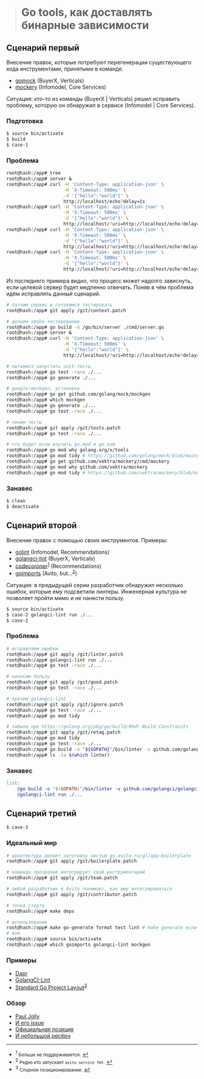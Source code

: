 > # Go tools, как доставлять бинарные зависимости

## Сценарий первый

Внесение правок, которые потребуют перегенерации существующего кода инструментами, принятыми в команде.

- [gomock](https://github.com/golang/mock) (BuyerX, Verticals)
- [mockery](https://github.com/vektra/mockery) (Infomodel, Core Services)

Ситуация: кто-то из команды (BuyerX | Verticals) решил исправить проблему, которую он обнаружил в
сервисе (Infomodel | Core Services).

### Подготовка

```bash
$ source bin/activate
$ build
$ case-1
```

### Проблема

```bash
root@hash:/app# tree
root@hash:/app# server &
root@hash:/app# curl -H 'Content-Type: application-json' \
                     -H 'X-Timeout: 500ms' \
                     -d '{"hello":"world"}' \
                     http://localhost/echo?delay=1s
root@hash:/app# curl -H 'Content-Type: application-json' \
                     -H 'X-Timeout: 500ms' \
                     -d '{"hello":"world"}' \
                     http://localhost/?uri=http://localhost/echo?delay=1s
root@hash:/app# curl -H 'Content-Type: application-json' \
                     -H 'X-Timeout: 500ms' \
                     -d '{"hello":"world"}' \
                     http://localhost/?uri=http://localhost/echo?delay=1m
root@hash:/app# curl -H 'Content-Type: application-json' \
                     -H 'X-Timeout: 500ms' \
                     -d '{"hello":"world"}' \
                     http://localhost/?uri=http://localhost/echo?delay=1h
```

Из последнего примера видно, что процесс может надолго зависнуть, если
целевой сервер будет медленно отвечать. Поняв в чём проблема идём исправлять данный сценарий.

```bash
# патчим сервис и готовимся тестировать
root@hash:/app# git apply /git/context.patch

# делаем smoke-тестирование
root@hash:/app# go build -o /go/bin/server ./cmd/server.go
root@hash:/app# server &
root@hash:/app# curl -H 'Content-Type: application-json' \
                     -H 'X-Timeout: 500ms' \
                     -d '{"hello":"world"}' \
                     http://localhost/?uri=http://localhost/echo?delay=1h

# пытаемся запустить unit-тесты
root@hash:/app# go test -race ./...
root@hash:/app# go generate ./...

# google:mockgen, установка
root@hash:/app# go get github.com/golang/mock/mockgen
root@hash:/app# which mockgen
root@hash:/app# go generate ./...
root@hash:/app# go test -race ./...

# чиним тесты
root@hash:/app# git apply /git/tests.patch
root@hash:/app# go test -race ./...

# что будет если изучить go.mod и go.sum
root@hash:/app# go mod why golang.org/x/tools
root@hash:/app# go mod tidy # https://github.com/golang/mock/blob/master/go.mod#L3
root@hash:/app# go get github.com/vektra/mockery/cmd/mockery
root@hash:/app# go mod why github.com/vektra/mockery
root@hash:/app# go mod tidy # https://github.com/vektra/mockery/blob/master/go.mod#L4
```

### Занавес

```bash
$ clean
$ deactivate
```

## Сценарий второй

Внесение правок с помощью своих инструментов. Примеры:

- [golint](https://github.com/golang/lint) (Infomodel, Recommendations)
- [golangci-lint](https://github.com/golangci/golangci-lint) (BuyerX, Verticals)
- [codecoroner](https://github.com/3rf/codecoroner)<sup id="info-1">[1](#unsupported)</sup> (Recommendations)
- [goimports](https://github.com/kamilsk/go-tools/releases/tag/goimports) (Avito, but...<sup id="info-2">[2](#exception)</sup>)

Ситуация: в предыдущей серии разработчик обнаружил несколько ошибок, которые ему подсветили линтеры.
Инженерная культура не позволяет пройти мимо и не нанести пользу.

```bash
$ source bin/activate
$ case-2 golangci-lint run ./...
$ case-2
```

### Проблема

```bash
# исправляем ошибки
root@hash:/app# git apply /git/linter.patch
root@hash:/app# golangci-lint run ./...
root@hash:/app# go test -race ./...

# наносим пользу
root@hash:/app# git apply /git/good.patch
root@hash:/app# go test -race ./...

# прячем golangci-lint
root@hash:/app# git apply /git/ignore.patch
root@hash:/app# go test -race ./...
root@hash:/app# go mod tidy

# забыли про https://golang.org/pkg/go/build/#hdr-Build_Constraints
root@hash:/app# git apply /git/retag.patch
root@hash:/app# go mod tidy
root@hash:/app# go test -race ./...
root@hash:/app# go build -o "${GOPATH}"/bin/linter -v github.com/golangci/golangci-lint/cmd/golangci-lint
root@hash:/app# ls -la $(which linter)
```

### Занавес

```makefile
lint:
	@go build -o "$(GOPATH)"/bin/linter -v github.com/golangci/golangci-lint/cmd/golangci-lint
	@golangci-lint run ./...
```

## Сценарий третий

```bash
$ case-3
```

### Идеальный мир

```bash
# архитектура делает заготовку частью go.avito.ru/gl/app-boilerplate
root@hash:/app# git apply /git/boilerplate.patch

# команда прозрачно интегрирует свой инструментарий
root@hash:/app# git apply /git/team.patch

# любой разработчик в Avito понимает, как ему интегрироваться
root@hash:/app# git apply /git/contributor.patch

# точка старта
root@hash:/app# make deps

# использование
root@hash:/app# make go-generate format test lint # make generate если есть avito cli
# или
root@hash:/app# source bin/activate
root@hash:/app# which goimports golangci-lint mockgen
```

### Примеры

- [Dapr](https://github.com/dapr/dapr)
- [GolangCI-Lint](https://github.com/golangci/golangci-lint)
- [Standard Go Project Layout](https://github.com/golang-standards/project-layout)<sup id="info-3">[3](#confused)</sup>

### Обзор

- [Paul Jolly](https://github.com/myitcv)
- [И его issue](https://github.com/golang/go/issues/25922)
- [Официальная позиция](https://github.com/golang/go/wiki/Modules#how-can-i-track-tool-dependencies-for-a-module)
- [И небольшой ресёрч](https://github.com/under-the-hood/egg)

---

- <sup id="unsupported">1</sup> <small>Больше не поддерживается.</small> [↩](#info-1)
- <sup id="exception">2</sup> <small>Редко кто запускает `avito service fmt`.</small> [↩](#info-2)
- <sup id="confused">3</sup> <small>Спорное позиционирование.</small> [↩](#info-3)

